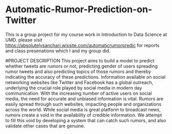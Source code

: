 # Automatic-Rumor-Prediction-on-Twitter
This is a group project for my course work in Introduction to Data Science at UMD. please visit https://absolutelysanchari.wixsite.com/automaticrumorpredic for reports and class presenations which I and my group did.


#PROJECT DESCRIPTION
This project aims to build a model to predict whether tweets are rumors or not, predicting gender of users spreading rumor tweets and also predicting topics of those rumors and thereby indicating the accuracy of these predictions.
Information available on social networking websites like Twitter and Facebook has a global outreach, underlying the crucial role played by social media in modern day communication. With the increasing number of active users on social media, the need for accurate and unbiased information is vital. Rumors are easily spread through such websites, impacting people and organizations across the world. While social media is great platform to broadcast news, rumors create a void in the availability of credible information. We attempt to fill this void by developing a system that can catch such rumors, and also validate other cases that are genuine.



